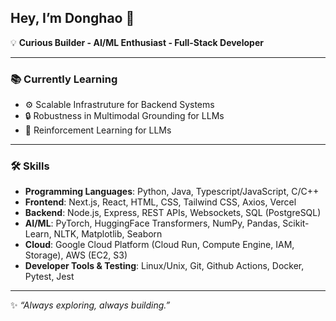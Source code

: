 ## Hey, I’m Donghao 👋

💡 **Curious Builder - AI/ML Enthusiast - Full-Stack Developer**

---

### 📚 Currently Learning  
- ⚙️ Scalable Infrastruture for Backend Systems
- 🔒 Robustness in Multimodal Grounding for LLMs
- 🤖 Reinforcement Learning for LLMs  

---

### 🛠️ Skills
- **Programming Languages**: Python, Java, Typescript/JavaScript, C/C++
- **Frontend**: Next.js, React, HTML, CSS, Tailwind CSS, Axios, Vercel
- **Backend**: Node.js, Express, REST APIs, Websockets, SQL (PostgreSQL)
- **AI/ML**: PyTorch, HuggingFace Transformers, NumPy, Pandas, Scikit-Learn, NLTK, Matplotlib, Seaborn
- **Cloud**: Google Cloud Platform (Cloud Run, Compute Engine, IAM, Storage), AWS (EC2, S3)
- **Developer Tools & Testing**: Linux/Unix, Git, Github Actions, Docker, Pytest, Jest

---

✨ *“Always exploring, always building.”*
